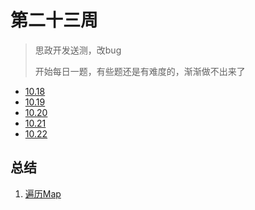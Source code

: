 # 第二十三周

> 思政开发送测，改bug
>
> 开始每日一题，有些题还是有难度的，渐渐做不出来了

- [10.18](10.18.md)
- [10.19](10.19.md)
- [10.20](10.20.md)
- [10.21](10.21.md)
- [10.22](10.22.md)

## 总结

1. [遍历Map](10.22.md#遍历Map)
